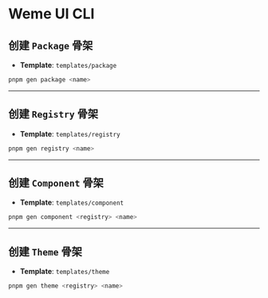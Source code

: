 # Weme UI CLI

## 创建 `Package` 骨架

- **Template**: `templates/package`

```bash
pnpm gen package <name>
```

------

## 创建 `Registry` 骨架

- **Template**: `templates/registry`

```bash
pnpm gen registry <name>
```

------

## 创建 `Component` 骨架

- **Template**: `templates/component`

```bash
pnpm gen component <registry> <name>
```

------

## 创建 `Theme` 骨架

- **Template**: `templates/theme`

```bash
pnpm gen theme <registry> <name>
```
